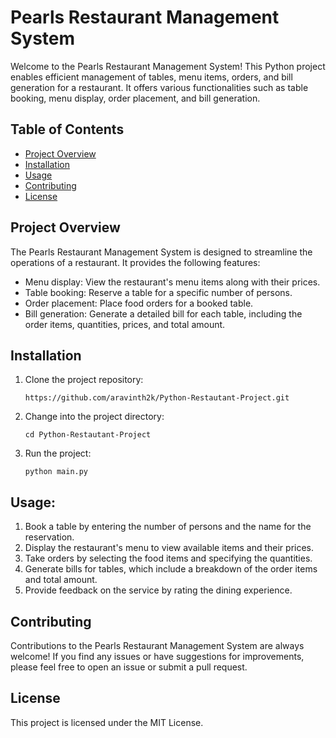 # Pearls Restaurant Management System

Welcome to the Pearls Restaurant Management System! This Python project enables efficient management of tables, menu items, orders, and bill generation for a restaurant. It offers various functionalities such as table booking, menu display, order placement, and bill generation.

## Table of Contents

- [Project Overview](#project-overview)
- [Installation](#installation)
- [Usage](#usage)
- [Contributing](#contributing)
- [License](#license)

## Project Overview

The Pearls Restaurant Management System is designed to streamline the operations of a restaurant. It provides the following features:

- Menu display: View the restaurant's menu items along with their prices.
- Table booking: Reserve a table for a specific number of persons.
- Order placement: Place food orders for a booked table.
- Bill generation: Generate a detailed bill for each table, including the order items, quantities, prices, and total amount.

## Installation

1. Clone the project repository:

   ```shell
   https://github.com/aravinth2k/Python-Restautant-Project.git
   
2. Change into the project directory:

   ```shell
   cd Python-Restautant-Project

3. Run the project:

   ```shell
   python main.py

## Usage:

1. Book a table by entering the number of persons and the name for the reservation.
2. Display the restaurant's menu to view available items and their prices.
3. Take orders by selecting the food items and specifying the quantities.
4. Generate bills for tables, which include a breakdown of the order items and total amount.
5. Provide feedback on the service by rating the dining experience.

## Contributing

Contributions to the Pearls Restaurant Management System are always welcome! If you find any issues or have suggestions for improvements, please feel free to open an issue or submit a pull request.

## License

This project is licensed under the MIT License.

